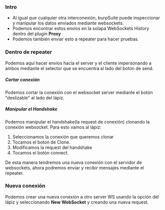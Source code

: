 ### Intro

- Al igual que cualquier otra interconexión, burpSuite puede inspeccionar y manipular los datos enviados mediante websockets.
- Podemos encontrar estos envíos en la solapa WebSockets History dentro del plugin **Proxy**
- Podemos también enviar esto a repeater para hacer pruebas.

### Dentro de repeater

Podemos aquí hacer envíos hacia el server y el cliente impersonando a ambos mediante el selector que se encuentra al lado del boton de send.

##### Cortar conexión

Podemos cortar la conexión con el websocket server mediante el botón "deslizable" al lado del lápiz.

##### Manipular el Handshake

Podemos manipular el handshake(la request de conexión) clonando la conexión websocket. Para esto vamos al lápiz:

1. Seleccionamos la conexión que queremos clonar
2. Tocamos el boton de Clone.
3. Modificamos la request del handshake
4. Tocamos el botón connect.

De esta manera tendremos una nueva conexión con el servidor de websockets, ahora podremos enviar y recibir mensajes mediante el repeater.

### Nueva conexión

Podemos crear una nueva conexión a otro server WS usando la opción del lápiz y seleccionando **New WebSocket** y creando una nueva request.
